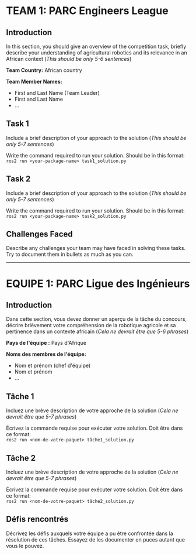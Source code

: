# TEAM 1: PARC Engineers League 

## Introduction

In this section, you should give an overview of the competition task, briefly describe your understanding of agricultural robotics and its relevance in an African context (*This should be only 5-6 sentences*)

**Team Country:** African country

**Team Member Names:**

* First and Last Name (Team Leader)
* First and Last Name
* ...

## Task 1

Include a brief description of your approach to the solution (*This should be only 5-7 sentences*)

Write the command required to run your solution. Should be in this format: <br>
` ros2 run <your-package-name> task1_solution.py `

## Task 2

Include a brief description of your approach to the solution (*This should be only 5-7 sentences*)

Write the command required to run your solution. Should be in this format: <br>
` ros2 run <your-package-name> task2_solution.py `

## Challenges Faced

Describe any challenges your team may have faced in solving these tasks. Try to document them in bullets as much as you can.

--------------------------------------------------


# EQUIPE 1: PARC Ligue des Ingénieurs

## Introduction

Dans cette section, vous devez donner un aperçu de la tâche du concours, décrire brièvement votre compréhension de la robotique agricole et sa pertinence dans un contexte africain (*Cela ne devrait être que 5-6 phrases*)

**Pays de l'équipe :** Pays d'Afrique

**Noms des membres de l'équipe:**

* Nom et prénom (chef d'équipe)
* Nom et prénom
* ...


## Tâche 1

Incluez une brève description de votre approche de la solution (*Cela ne devrait être que 5-7 phrases*)

Écrivez la commande requise pour exécuter votre solution. Doit être dans ce format: <br>
` ros2 run <nom-de-votre-paquet> tâche1_solution.py `

## Tâche 2
Incluez une brève description de votre approche de la solution (*Cela ne devrait être que 5-7 phrases*)

Écrivez la commande requise pour exécuter votre solution. Doit être dans ce format: <br>
` ros2 run <nom-de-votre-paquet> tâche2_solution.py `

## Défis rencontrés

Décrivez les défis auxquels votre équipe a pu être confrontée dans la résolution de ces tâches. Essayez de les documenter en puces autant que vous le pouvez.
